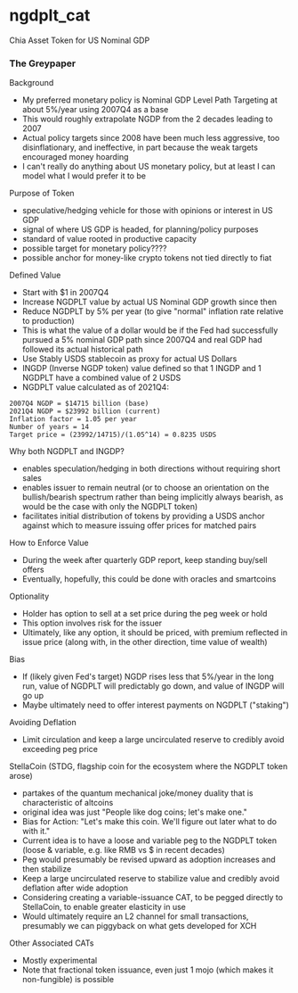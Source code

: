 # ngdplt_cat
Chia Asset Token for US Nominal GDP

### The Greypaper

Background
- My preferred monetary policy is Nominal GDP Level Path Targeting at about 5%/year using 2007Q4 as a base
- This would roughly extrapolate NGDP from the 2 decades leading to 2007
- Actual policy targets since 2008 have been much less aggressive, too disinflationary, and ineffective, in part because the weak targets encouraged money hoarding
- I can't really do anything about US monetary policy, but at least I can model what I would prefer it to be

Purpose of Token
- speculative/hedging vehicle for those with opinions or interest in US GDP
- signal of where US GDP is headed, for planning/policy purposes
- standard of value rooted in productive capacity
- possible target for monetary policy????
- possible anchor for money-like crypto tokens not tied directly to fiat

Defined Value
- Start with $1 in 2007Q4
- Increase NGDPLT value by actual US Nominal GDP growth since then
- Reduce NGDPLT by 5% per year (to give "normal" inflation rate relative to production)
- This is what the value of a dollar would be if the Fed had successfully pursued a 5% nominal GDP path since 2007Q4 and real GDP had followed its actual historical path
- Use Stably USDS stablecoin as proxy for actual US Dollars
- INGDP (Inverse NGDP token) value defined so that 1 INGDP and 1 NGDPLT have a combined value of 2 USDS
- NGDPLT value calculated as of 2021Q4:
```
2007Q4 NGDP = $14715 billion (base)
2021Q4 NGDP = $23992 billion (current)
Inflation factor = 1.05 per year
Number of years = 14
Target price = (23992/14715)/(1.05^14) = 0.8235 USDS
```

Why both NGDPLT and INGDP?
- enables speculation/hedging in both directions without requiring short sales
- enables issuer to remain neutral (or to choose an orientation on the bullish/bearish spectrum rather than being implicitly always bearish, as would be the case with only the NGDPLT token)
- facilitates initial distribution of tokens by providing a USDS anchor against which to measure issuing offer prices for matched pairs


How to Enforce Value
- During the week after quarterly GDP report, keep standing buy/sell offers
- Eventually, hopefully, this could be done with oracles and smartcoins

Optionality
- Holder has option to sell at a set price during the peg week or hold
- This option involves risk for the issuer
- Ultimately, like any option, it should be priced, with premium reflected in issue price (along with, in the other direction, time value of wealth)

Bias
- If (likely given Fed's target) NGDP rises less that 5%/year in the long run, value of NGDPLT will predictably go down, and value of INGDP will go up
- Maybe ultimately need to offer interest payments on NGDPLT ("staking")

Avoiding Deflation
- Limit circulation and keep a large uncirculated reserve to credibly avoid exceeding peg price

StellaCoin (STDG, flagship coin for the ecosystem where the NGDPLT token arose)
- partakes of the quantum mechanical joke/money duality that is characteristic of altcoins
- original idea was just "People like dog coins; let's make one."
- Bias for Action: "Let's make this coin. We'll figure out later what to do with it."
- Current idea is to have a loose and variable peg to the NGDPLT token (loose & variable, e.g. like RMB vs $ in recent decades)
- Peg would presumably be revised upward as adoption increases and then stabilize
- Keep a large uncirculated reserve to stabilize value and credibly avoid deflation after wide adoption
- Considering creating a variable-issuance CAT, to be pegged directly to StellaCoin, to enable greater elasticity in use
- Would ultimately require an L2 channel for small transactions, presumably we can piggyback on what gets developed for XCH

Other Associated CATs
- Mostly experimental
- Note that fractional token issuance, even just 1 mojo (which makes it non-fungible) is possible
